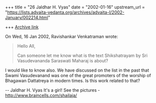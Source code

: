 +++
title = "26 Jaldhar H. Vyas"
date = "2002-01-16"
upstream_url = "https://lists.advaita-vedanta.org/archives/advaita-l/2002-January/002214.html"

+++
[Archive link](https://lists.advaita-vedanta.org/archives/advaita-l/2002-January/002214.html)

On Wed, 16 Jan 2002, Ravishankar Venkatraman wrote:

>
> Hello All,
>
> Can someone let me know what is the text Shikshatrayam by Sri
> Vasudevananda Saraswati Maharaj is about?
>

I would like to know also.  We have discussed on the list in the past that
Swami Vasudevanand was one of the great promoters of the worship of
Bhagawan Dattatreya in modern times.  Is this work related to that?

--
Jaldhar H. Vyas <jaldhar at braincells.com>
It's a girl! See the pictures - http://www.braincells.com/shailaja/

